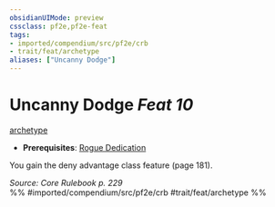```yaml
---
obsidianUIMode: preview
cssclass: pf2e,pf2e-feat
tags:
- imported/compendium/src/pf2e/crb
- trait/feat/archetype
aliases: ["Uncanny Dodge"]
---
```

# Uncanny Dodge  *Feat 10*  
[archetype](archetype.md)  

- **Prerequisites**: [Rogue Dedication](rogue-dedication.md)

You gain the deny advantage class feature (page 181).

*Source: Core Rulebook p. 229*  
%% #imported/compendium/src/pf2e/crb #trait/feat/archetype %%